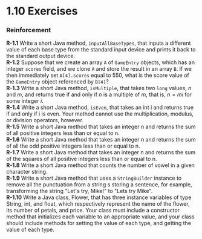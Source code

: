 # 1.10 Exercises
### Reinforcement
**R-1.1** Write a short Java method, `inputAllBaseTypes`, that inputs a different value of each base type from the standard 
input device and prints it back to the standard output device.  
**R-1.2** Suppose that we create an array `A` of `GameEntry` objects, which has an integer `scores` field, and we clone `A` and 
store the result in an array `B`. If we then immediately set `A[4].scores` equal to 550, what is the score value of the 
`GameEntry` object referenced by `B[4]`?  
**R-1.3** Write a short Java method, `isMultiple`, that takes two `long` values, *n* and *m*, and returns true if and only if *n* is a multiple of *m*, that is, $n = mi$ for some integer *i*.  
**R-1.4** Write a short Java method, `isEven`, that takes an int i and returns true if and only if i is even. Your method cannot use the multiplication, modulus, or division operators, however.  
**R-1.5** Write a short Java method that takes an integer n and returns the sum of all positive integers less than or equal to n.  
**R-1.6** Write a short Java method that takes an integer n and returns the sum of  all the odd positive integers less than or equal to n.  
**R-1.7** Write a short Java method that takes an integer n and returns the sum of the squares of all positive integers less than or equal to n.  
**R-1.8** Write a short Java method that counts the number of vowel in a given character string.  
**R-1.9** Write a short Java method that uses a `StringBuilder` instance to remove all the punctuation from a string s storing a sentence, for example, transforming the string "Let's try, Mike!" to "Lets try Mike".  
**R-1.10** Write a Java class, Flower, that has three instance variables of type String, int, and float, which respectively represent the name of the flower, its number of petals, and price. Your class must include a constructor method that initializes each variable to an appropriate value, and your class should include methods for setting the value of each type, and getting the value of each type.  


